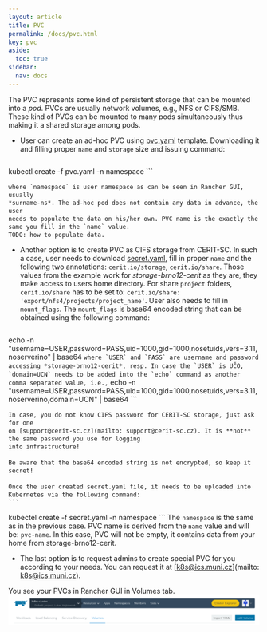 ```yaml
---
layout: article
title: PVC
permalink: /docs/pvc.html
key: pvc
aside:
  toc: true
sidebar:
  nav: docs
---
```


The PVC represents some kind of persistent storage that can be mounted into
a *pod*. PVCs are usually network volumes, e.g., NFS or CIFS/SMB. These kind
of PVCs can be mounted to many pods simultaneously thus making it a shared
storage among pods.

* User can create an ad-hoc PVC using [pvc.yaml](deployments/pvc.yaml)
   template. Downloading it and filling proper `name` and `storage` size and
   issuing command:
    ```
kubectl create -f pvc.yaml -n namespace
    ```

    where `namespace` is user namespace as can be seen in Rancher GUI, usually
    *surname-ns*. The ad-hoc pod does not contain any data in advance, the user
    needs to populate the data on his/her own. PVC name is the exactly the
    same you fill in the `name` value.
    TODO: how to populate data.

* Another option is to create PVC as CIFS storage from CERIT-SC. In such a case,
    user needs to download [secret.yaml](deployments/secret.yaml),
    fill in proper `name` and the following two annotations: `cerit.io/storage`,
    `cerit.io/share`. Those values from the example work for *storage-brno12-cerit* as
    they are, they make access to users home directory. For share `project` folders, `cerit.io/share` has to be set to: `cerit.io/share: 'export/nfs4/projects/project_name'`.
    User also needs to fill in `mount_flags`. The `mount_flags` is
    base64 encoded string that can be obtained using the following command:
    ```
echo -n "username=USER,password=PASS,uid=1000,gid=1000,nosetuids,vers=3.11,noserverino" | base64
    ```
    where `USER` and `PASS` are username and password accessing
    *storage-brno12-cerit*, resp. In case the `USER` is UČO, `domain=UCN` needs to
    be added into the `echo` command as another comma separated value, i.e.,
    ```
echo -n "username=USER,password=PASS,uid=1000,gid=1000,nosetuids,vers=3.11,noserverino,domain=UCN" | base64
    ```

    In case, you do not know CIFS password for CERIT-SC storage, just ask for one
    on [support@cerit-sc.cz](mailto: support@cerit-sc.cz). It is **not** the same password you use for logging
    into infrastructure!

    Be aware that the base64 encoded string is not encrypted, so keep it secret!

    Once the user created secret.yaml file, it needs to be uploaded into
    Kubernetes via the following command:
    ```
kubectel create -f secret.yaml -n namespace
    ```
    The `namespace` is the same as in the previous case. PVC name is derived
    from the `name` value and will be: `pvc-name`. In this case, PVC will not
    be empty, it contains data from your home from storage-brno12-cerit.

* The last option is to request admins to create special PVC for you according
to your needs. You can request it at [k8s@ics.muni.cz](mailto: k8s@ics.muni.cz).

You see your PVCs in Rancher GUI in Volumes tab. ![Volumes](volumes.png)
